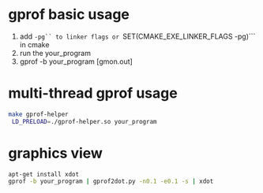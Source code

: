# gprof basic usage

1. add ```-pg`` to linker flags or
   ```SET(CMAKE_EXE_LINKER_FLAGS -pg)``` in cmake
2. run the your_program
3. gprof -b your_program [gmon.out]

# multi-thread gprof usage

```bash
make gprof-helper
 LD_PRELOAD=./gprof-helper.so your_program
```

# graphics view

```bash
apt-get install xdot
gprof -b your_program | gprof2dot.py -n0.1 -e0.1 -s | xdot
```
